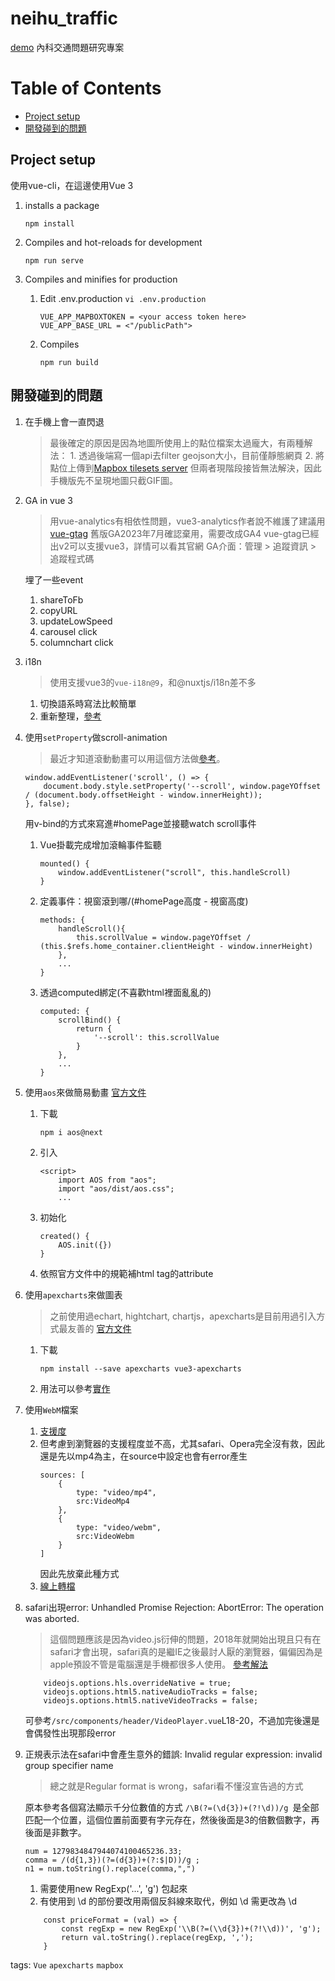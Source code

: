 # neihu_traffic
[demo](https://ingridkao.github.io/neihu_traffic/)
內科交通問題研究專案


# Table of Contents
* [Project setup](#project-setup)
* [開發碰到的問題](#開發碰到的問題)


## Project setup
使用vue-cli，在這邊使用Vue 3

1.  installs a package
    ```
    npm install
    ```

2. Compiles and hot-reloads for development
    ```
    npm run serve
    ```

3. Compiles and minifies for production
    1. Edit .env.production
    `vi .env.production`
        ```
        VUE_APP_MAPBOXTOKEN = <your access token here>
        VUE_APP_BASE_URL = <"/publicPath">
        ```
    2. Compiles
        ```
        npm run build
        ```

## 開發碰到的問題
1. 在手機上會一直閃退
    > 最後確定的原因是因為地圖所使用上的點位檔案太過龐大，有兩種解法：
        1.  透過後端寫一個api去filter geojson大小，目前僅靜態網頁
        2. 將點位上傳到[Mapbox tilesets server](https://studio.mapbox.com/tilesets)
        但兩者現階段接皆無法解決，因此手機版先不呈現地圖只截GIF圖。


2. GA in vue 3
    > 用vue-analytics有相依性問題，vue3-analytics作者說不維護了建議用[vue-gtag](https://matteo-gabriele.gitbook.io/vue-gtag/)
    > 舊版GA2023年7月確認棄用，需要改成GA4
    > vue-gtag已經出v2可以支援vue3，詳情可以看其官網
    > GA介面：管理 > 追蹤資訊 > 追蹤程式碼

    埋了一些event
    1. shareToFb
    2. copyURL
    3. updateLowSpeed
    4. carousel click
    5. columnchart click


3. i18n
    > 使用支援vue3的`vue-i18n@9`，和@nuxtjs/i18n差不多
    1. 切換語系時寫法比較簡單
    2. 重新整理，[參考](https://ithelp.ithome.com.tw/articles/10262689?sc=iThelpR)



4. 使用`setProperty`做scroll-animation
    > 最近才知道滾動動畫可以用這個方法做[參考](https://css-tricks.com/books/greatest-css-tricks/scroll-animation/)。
    ```
    window.addEventListener('scroll', () => {
        document.body.style.setProperty('--scroll', window.pageYOffset / (document.body.offsetHeight - window.innerHeight));
    }, false);
    ```

    用v-bind的方式來寫進#homePage並接聽watch scroll事件
    1. Vue掛載完成增加滾輪事件監聽
        ```
        mounted() {
            window.addEventListener("scroll", this.handleScroll)
        }
        ```
    2. 定義事件：視窗滾到哪/(#homePage高度 - 視窗高度)
        ```
        methods: {
            handleScroll(){
                this.scrollValue = window.pageYOffset / (this.$refs.home_container.clientHeight - window.innerHeight)
            },
            ...
        }
        ```
    3. 透過computed綁定(不喜歡html裡面亂亂的)
        ```
        computed: {
            scrollBind() {
                return {
                    '--scroll': this.scrollValue
                }
            },
            ...
        }
        ```



5. 使用`aos`來做簡易動畫
    [官方文件](https://michalsnik.github.io/aos/)
    1. 下載
        ```
        npm i aos@next
        ```
    2. 引入
        ```
        <script>
            import AOS from "aos";
            import "aos/dist/aos.css";
            ...
        ```
    3. 初始化
        ```
        created() {
            AOS.init({})
        }
        ```
    4. 依照官方文件中的規範補html tag的attribute



6. 使用`apexcharts`來做圖表
    > 之前使用過echart, hightchart, chartjs，apexcharts是目前用過引入方式最友善的
    [官方文件](https://apexcharts.com/docs/vue-charts/)
    1. 下載
        ```
        npm install --save apexcharts vue3-apexcharts
        ```
    2. 用法可以參考[實作](https://github.com/ingridkao/neihu_traffic/blob/main/src/components/charts/ColumnBasic.vue)



7. 使用`WebM`檔案
    1.  [支援度](https://caniuse.com/webm)
    2. 但考慮到瀏覽器的支援程度並不高，尤其safari、Opera完全沒有救，因此還是先以mp4為主，在source中設定也會有error產生
        ```
        sources: [
            {
                type: "video/mp4",
                src:VideoMp4
            },
            {
                type: "video/webm",
                src:VideoWebm
            }
        ]
        ```
        因此先放棄此種方式
    3. [線上轉檔](https://cloudconvert.com/webm-to-mp4)


8. safari出現error: Unhandled Promise Rejection: AbortError: The operation was aborted.
    > 這個問題應該是因為video.js衍伸的問題，2018年就開始出現且只有在safari才會出現，safari真的是繼IE之後最討人厭的瀏覽器，偏偏因為是apple預設不管是電腦還是手機都很多人使用。
    [參考解法](https://github.com/videojs/videojs-contrib-quality-levels/issues/32)
    ```
        videojs.options.hls.overrideNative = true;
        videojs.options.html5.nativeAudioTracks = false;
        videojs.options.html5.nativeVideoTracks = false;
    ```
    可參考`/src/components/header/VideoPlayer.vue`L18-20，不過加完後還是會偶發性出現那段error

9. 正規表示法在safari中會產生意外的錯誤: Invalid regular expression: invalid group specifier name
    > 總之就是Regular format is wrong，safari看不懂沒宣告過的方式
    
    原本參考各個寫法顯示千分位數值的方式
    `/\B(?=(\d{3})+(?!\d))/g `是全部匹配一个位置，這個位置前面要有字元存在，然後後面是3的倍數個數字，再後面是非數字。
    ```
    num = 1279834847944074100465236.33;
    comma = /(d{1,3})(?=(d{3})+(?:$|D))/g ;
    n1 = num.toString().replace(comma,",")
    ```

    1. 需要使用new RegExp('...', 'g') 包起來
    2. 有使用到 \d 的部份要改用兩個反斜線來取代，例如 \d 需更改為 \\d
    ```
        const priceFormat = (val) => {
            const regExp = new RegExp('\\B(?=(\\d{3})+(?!\\d))', 'g');
            return val.toString().replace(regExp, ',');
        }
    ```

tags: `Vue` `apexcharts` `mapbox`